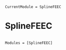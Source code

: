 ```@meta
CurrentModule = SplineFEEC
```

# SplineFEEC

```@index
```

```@autodocs
Modules = [SplineFEEC]
```
